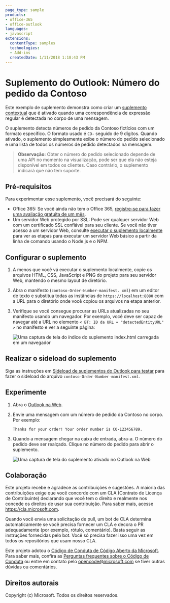 ```yaml
---
page_type: sample
products:
- office-365
- office-outlook
languages:
- javascript
extensions:
  contentType: samples
  technologies:
  - Add-ins
  createdDate: 1/11/2018 1:18:43 PM
---
```

# Suplemento do Outlook: Número do pedido da Contoso

Este exemplo de suplemento demonstra como criar um [suplemento contextual](https://docs.microsoft.com/en-us/outlook/add-ins/contextual-outlook-add-ins) que é ativado quando uma correspondência de expressão regular é detectada no corpo de uma mensagem.

O suplemento detecta números de pedido da Contoso fictícios com um formato específico. O formato usado é `CO-` seguido de 9 dígitos. Quando ativado, o suplemento simplesmente exibe o número do pedido selecionado e uma lista de todos os números de pedido detectados na mensagem.

> **Observação:** Obter o número do pedido selecionado depende de uma API no momento na visualização, pode ser que ela não esteja disponível em todos os clientes. Caso contrário, o suplemento indicará que não tem suporte.

## Pré-requisitos

Para experimentar esse suplemento, você precisará do seguinte:

- Office 365: Se você ainda não tem o Office 365, [registre-se para fazer uma avaliação gratuita de um mês](http://office.microsoft.com/en-us/try/?WT%2Eintid1=ODC%5FENUS%5FFX101785584%5FXT104056786).
- Um servidor Web protegido por SSL: Pode ser qualquer servidor Web com um certificado SSL confiável para seu cliente. Se você não tiver acesso a um servidor Web, consulte [executar o suplemento localmente](running-locally.md) para ver as etapas para executar um servidor Web básico a partir da linha de comando usando o Node.js e o NPM.

## Configurar o suplemento

1. A menos que você vá executar o suplemento localmente, copie os arquivos HTML, CSS, JavaScript e PNG do projeto para seu servidor Web, mantendo o mesmo layout de diretório.
1. Abra o manifesto (`contoso-Order-Number-manifest. xml`) em um editor de texto e substitua todas as instâncias de `https://localhost:8080` com a URL para o diretório onde você copiou os arquivos na etapa anterior.
1. Verifique se você consegue procurar as URLs atualizadas no seu manifesto usando um navegador. Por exemplo, você deve ser capaz de navegar até a URL no elemento `< BT: ID da URL = "detectedEntityURL" >` no manifesto e ver a seguinte página:

    ![Uma captura de tela do índice do suplemento index.html carregada em um navegador](readme-images/browse-to-add-in.PNG)

## Realizar o sideload do suplemento

Siga as instruções em [Sideload de suplementos do Outlook para testar](https://docs.microsoft.com/en-us/outlook/add-ins/sideload-outlook-add-ins-for-testing) para fazer o sideload do arquivo `contoso-Order-Number-manifest.xml`.

## Experimente

1. Abra o [Outlook na Web](https://outlook.office.com).
1. Envie uma mensagem com um número de pedido da Contoso no corpo. Por exemplo:

    ```
    Thanks for your order! Your order number is CO-123456789.
    ```
1. Quando a mensagem chegar na caixa de entrada, abra-a. O número do pedido deve ser realçado. Clique no número do pedido para abrir o suplemento.

    ![Uma captura de tela do suplemento ativado no Outlook na Web](readme-images/add-in-activated.PNG)

## Colaboração

Este projeto recebe e agradece as contribuições e sugestões.
A maioria das contribuições exige que você concorde com um CLA (Contrato de Licença de Contribuinte) declarando que você tem o direito e realmente nos concede os direitos de usar sua contribuição.
Para saber mais, acesse https://cla.microsoft.com.

Quando você envia uma solicitação de pull, um bot de CLA determina automaticamente se você precisa fornecer um CLA e decora o PR adequadamente (por exemplo, rótulo, comentário).
Basta seguir as instruções fornecidas pelo bot.
Você só precisa fazer isso uma vez em todos os repositórios que usam nosso CLA.

Este projeto adotou o [Código de Conduta de Código Aberto da Microsoft](https://opensource.microsoft.com/codeofconduct/).
Para saber mais, confira as [Perguntas frequentes sobre o Código de Conduta](https://opensource.microsoft.com/codeofconduct/faq/)
ou entre em contato pelo [opencode@microsoft.com](mailto:opencode@microsoft.com) se tiver outras dúvidas ou comentários.

## Direitos autorais

Copyright (c) Microsoft. Todos os direitos reservados.
